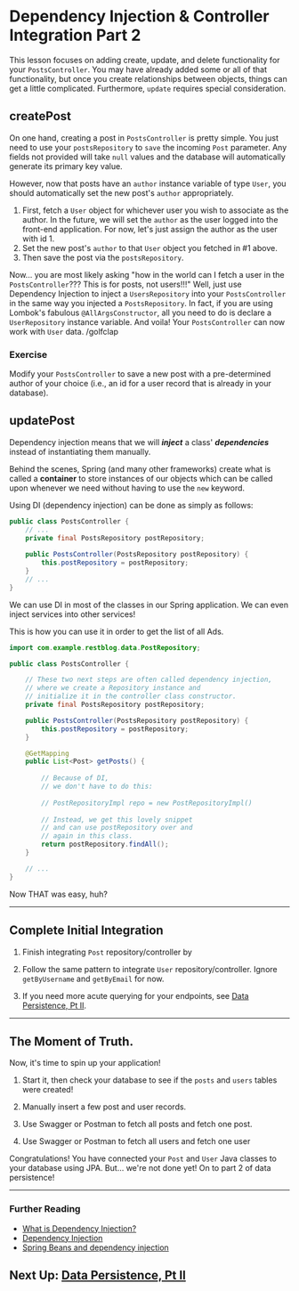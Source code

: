 
# Dependency Injection & Controller Integration Part 2

This lesson focuses on adding create, update, and delete functionality for your `PostsController`. You may have already added some or all of that functionality, but once you create relationships between objects, things can get a little complicated. Furthermore, `update` requires special consideration.

## createPost

On one hand, creating a post in `PostsController` is pretty simple. You just need to use your `postsRepository` to `save` the incoming `Post` parameter. Any fields not provided will take `null` values and the database will automatically generate its primary key value.

However, now that posts have an `author` instance variable of type `User`, you should automatically set the new post's `author` appropriately. 
1. First, fetch a `User` object for whichever user you wish to associate as the author. In the future, we will set the `author` as the user logged into the front-end application. For now, let's just assign the author as the user with id 1.
2. Set the new post's `author` to that `User` object you fetched in #1 above.
3. Then save the post via the `postsRepository`.

Now... you are most likely asking "how in the world can I fetch a user in the `PostsController`??? This is for posts, not users!!!" 
Well, just use Dependency Injection to inject a `UsersRepository` into your `PostsController` in the same way you injected a `PostsRepository`. In fact, if you are using Lombok's fabulous `@AllArgsConstructor`, all you need to do is declare a `UserRepository` instance variable. And voila! Your `PostsController` can now work with `User` data. /golfclap

### Exercise

Modify your `PostsController` to save a new post with a pre-determined author of your choice (i.e., an id for a user record that is already in your database).

## updatePost



Dependency injection means that we will ***inject*** a class' ***dependencies*** instead of instantiating them manually.

Behind the scenes, Spring (and many other frameworks) create what is called a **container** to store instances of our objects which can be called upon whenever we need without having to use the `new` keyword.

Using DI (dependency injection) can be done as simply as follows:

```java
public class PostsController {
    // ...
    private final PostsRepository postRepository;
    
    public PostsController(PostsRepository postRepository) {
        this.postRepository = postRepository;
    }
    // ...
}
```

We can use DI in most of the classes in our Spring
application. We can even inject services into other services! 

This is how you can use it in order to get the list of all Ads.

```java
import com.example.restblog.data.PostRepository;

public class PostsController {

    // These two next steps are often called dependency injection, 
    // where we create a Repository instance and 
    // initialize it in the controller class constructor.
    private final PostsRepository postRepository;

    public PostsController(PostsRepository postRepository) {
        this.postRepository = postRepository;
    }

    @GetMapping
    public List<Post> getPosts() {
        
        // Because of DI, 
        // we don't have to do this:
       
        // PostRepositoryImpl repo = new PostRepositoryImpl()
        
        // Instead, we get this lovely snippet 
        // and can use postRepository over and 
        // again in this class.
        return postRepository.findAll();
    }

    // ...
}
```
Now THAT was easy, huh? 

---
## Complete Initial Integration

1. Finish integrating `Post` repository/controller by 


2. Follow the same pattern to integrate `User` repository/controller. Ignore `getByUsername` and `getByEmail` for now.


3. If you need more acute querying for your endpoints, see [Data Persistence, Pt II](14-data-persistence-iii.md).

---
## The Moment of Truth.

Now, it's time to spin up your application! 

1. Start it, then check your database to see if the `posts` and `users` tables were created!

2. Manually insert a few post and user records.

3. Use Swagger or Postman to fetch all posts and fetch one post.

4. Use Swagger or Postman to fetch all users and fetch one user
        
Congratulations! You have connected your `Post` and `User` Java classes to your database using JPA. But... we're not done yet! On to part 2 of data persistence!



---
### Further Reading
- [What is Dependency Injection?](http://stackoverflow.com/questions/130794/what-is-dependency-injection)
- [Dependency Injection](https://en.wikipedia.org/wiki/Dependency_injection)
- [Spring Beans and dependency injection](https://docs.spring.io/spring-boot/docs/current/reference/html/using-boot-spring-beans-and-dependency-injection.html)

## Next Up: [Data Persistence, Pt II](13-data-persistence-ii.md)
